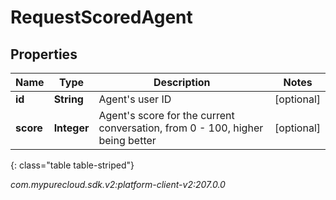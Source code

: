 # RequestScoredAgent


## Properties

| Name | Type | Description | Notes |
| ------------ | ------------- | ------------- | ------------- |
| **id** | **String** | Agent's user ID |  [optional] |
| **score** | **Integer** | Agent's score for the current conversation, from 0 - 100, higher being better |  [optional] |
{: class="table table-striped"}




_com.mypurecloud.sdk.v2:platform-client-v2:207.0.0_
